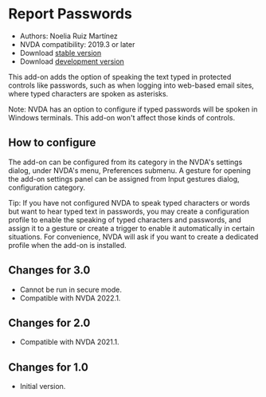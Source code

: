 # Report Passwords #

* Authors: Noelia Ruiz Martínez
* NVDA compatibility: 2019.3 or later
* Download [stable version][1]
* Download [development version][2]

This add-on adds the option of speaking the text typed in protected controls like passwords, such as when logging into web-based email sites, where typed characters are spoken as asterisks.

Note: NVDA has an option to configure if typed passwords will be spoken in Windows terminals. This add-on won't affect those kinds of controls.

## How to configure

The add-on can be configured from its category in the NVDA's settings dialog, under NVDA's menu, Preferences submenu. A gesture for opening the add-on settings panel can be assigned from Input gestures dialog, configuration category.

Tip: If you have not configured NVDA to speak typed characters or words but want to hear typed text in passwords, you may create a configuration profile to enable the speaking of typed characters and passwords, and assign it to a gesture or create a trigger to enable it automatically in certain situations. For convenience, NVDA will ask if you want to create a dedicated profile when the add-on is installed.

## Changes for 3.0 ##
* Cannot be run in secure mode.
* Compatible with NVDA 2022.1.

## Changes for 2.0 ##
* Compatible with NVDA 2021.1.

## Changes for 1.0 ##
* Initial version.

[1]: http://addons.nvda-project.org/files/get.php?file=rp

[2]: http://addons.nvda-project.org/files/get.php?file=rp-dev
